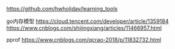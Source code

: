 https://github.com/hwholiday/learning_tools

go内存模型
https://cloud.tencent.com/developer/article/1359184
https://www.cnblogs.com/shijingxiang/articles/11466957.html

pprof
https://www.cnblogs.com/qcrao-2018/p/11832732.html